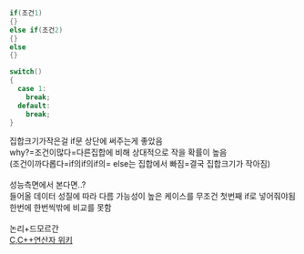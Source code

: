 ```C++
if(조건1)
{}
else if(조건2)
{}
else
{}

switch()
{
  case 1:
    break;
  default:
    break;
}
```
집합크기가작은걸 if문 상단에 써주는게 좋았음  
why?=조건이많다=다른집합에 비해 상대적으로 작을 확률이 높음  
(조건이까다롭다=if의if의if의= else는 집합에서 빠짐=결국 집합크기가 작아짐)
</br>  
성능측면에서 본다면..?  
들어올 데이터 성질에 따라 다름 가능성이 높은 케이스를 무조건 첫번째 if로 넣어줘야됨  
한번에 한번씩밖에 비교를 못함
</br>  
논리+드모르간  
[C,C++연산자 위키](https://ko.wikipedia.org/wiki/C%EC%99%80_C%2B%2B%EC%9D%98_%EC%97%B0%EC%82%B0%EC%9E%90)  
